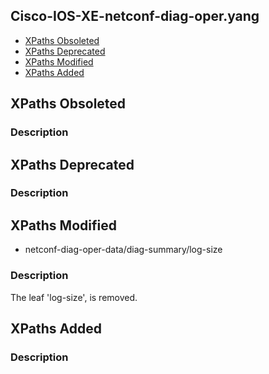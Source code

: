 ## Cisco-IOS-XE-netconf-diag-oper.yang


- [XPaths Obsoleted](#xpaths-obsoleted)
- [XPaths Deprecated](#xpaths-deprecated)
- [XPaths Modified](#xpaths-modified)
- [XPaths Added](#xpaths-added)

## XPaths Obsoleted

### Description

## XPaths Deprecated

### Description

## XPaths Modified

- netconf-diag-oper-data/diag-summary/log-size

### Description

The leaf 'log-size', is removed.

## XPaths Added

### Description
